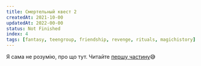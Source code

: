 ```yaml
---
title: Смертельный квест 2
createdAt: 2021-10-00
updatedAt: 2022-00-00
status: Not Finished
index: 4
tags: [fantasy, teengroup, friendship, revenge, rituals, magichistory]
---
```


Я сама не розумію, про що тут. Читайте [першу частину](/books/the-death-quest)😅
